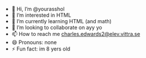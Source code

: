- 👋 Hi, I’m @yourasshol
- 👀 I’m interested in HTML
- 🌱 I’m currently learning HTML (and math)
- 💞️ I’m looking to collaborate on ayy yo
- 📫 How to reach me charles.edwards2@elev.vittra.se
- 😄 Pronouns: none
- ⚡ Fun fact: im 8 yers old

<!---
yourasshol/yourasshol is a ✨ special ✨ repository because its `README.md` (this file) appears on your GitHub profile.
You can click the Preview link to take a look at your changes.
--->
